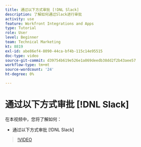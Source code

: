```yaml
---
title: 通过以下方式审批 [!DNL Slack]
description: 了解如何通过Slack进行审批
activity: use
feature: Workfront Integrations and Apps
type: Tutorial
role: User
level: Beginner
team: Technical Marketing
kt: 8819
exl-id: abe86ef4-8090-44ca-bf4b-115c14e95515
doc-type: video
source-git-commit: d39754b619e526e1a869deedb38dd2f2b43aee57
workflow-type: tm+mt
source-wordcount: '24'
ht-degree: 0%

---
```


# 通过以下方式审批 [!DNL Slack]

在本视频中，您将了解如何：

* 通过以下方式审批 [!DNL Slack]

>[!VIDEO](https://video.tv.adobe.com/v/335119/?quality=12)
